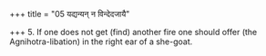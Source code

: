 +++
title = "05 यद्यन्यन् न विन्देदजायै"

+++
5. If one does not get (find) another fire one should offer (the Agnihotra-libation) in the right ear of a she-goat. 
